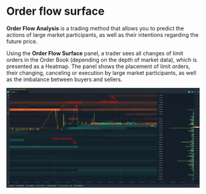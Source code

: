 # Order flow surface

**Order Flow Analysis** is a trading method that allows you to predict the actions of large market participants, as well as their intentions regarding the future price.  
  
Using the **Order Flow Surface** panel, a trader sees all changes of limit orders in the Order Book \(depending on the depth of market data\), which is presented as a Heatmap. The panel shows the placement of limit orders, their changing, canceling or execution by large market participants, as well as the imbalance between buyers and sellers.

![Order Flow Surface panel shows the evolution of all limit orders in Order Book](../.gitbook/assets/order-flow-surface.png)



